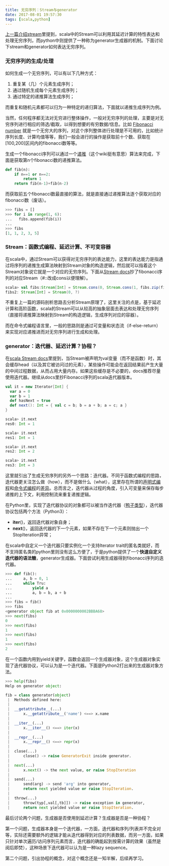 ```yaml
---
title: 无穷序列：Stream与generator
date: 2017-08-01 19:57:30
tags: [scala,python]
---
```

[上一篇介绍stream](/2017/07/01/stream_in_scala/)里提到，scala中的Stream可以利用其延迟计算的特性表达和处理无穷序列，而python中则提供了一种称为generator生成器的机制。下面讨论下stream和generator如何表达无穷序列。
<!--more-->

### 无穷序列的生成/处理

如何生成一个无穷序列，可以有以下几种方式：

1. 重复某（几）个元素生成序列；
2. 通过随机生成每个元素生成序列；
3. 通过特定的递推算法生成序列；

而重复和随机元素都可以归为一种特定的递归算法，下面就以递推生成序列为例。

当然，任何程序都无法对无穷进行整体操作，一般对无穷序列的处理，主要是对无穷序列进行相应的筛选/截取，以得到想要的有穷数据/信息。比如 [Fibonacci number](https://en.wikipedia.org/wiki/Fibonacci_number) 就是一个无穷大的序列，对这个序列整体进行处理是不可用的，比如统计序列长度、计算均值等等，我们一般会进行的操作是获取前十个数、获取在[100,200]区间内的fibonacci数等等。

生成一个fibonacci序列可以通过一个[递推](https://en.wikipedia.org/wiki/Corecursion)（这个wiki挺有意思）算法来完成，下面是获取第n个fibonacci数的递推算法。

```python
def fib(n):
	if n==1 or n==2:
		return 1
	return fib(n-1)+fib(n-2)
```

而获取前五个fibonacci数最直接的算法，就是直接通过递推算法逐个获取对应的fibonacci数（废话）。

```python
>>> fibs = []
>>> for i in range(1, 6):
...   fibs.append(fib(i))
...
>>> fibs
[1, 1, 2, 3, 5]
```

### Stream：函数式编程、延迟计算、不可变容器

在scala中，通过Stream可以获得对无穷序列的表达能力，这里的表达能力是指通过将序列的递推生成算法映射到Stream对象的构造逻辑，然后就可以指着这个Stream对象说它就是一个对应的无穷序列。下面从[Stream docs](https://www.scala-lang.org/api/current/scala/collection/immutable/Stream.html)抄了fibonacci序列的对应Stream（#::改成cons以便理解）。

```scala
scala> val fibs:Stream[Int] = Stream.cons(0, Stream.cons(1, fibs.zip(fibs.tail).map { n => n._1 + n._2 }))
fibs2: Stream[Int] = Stream(0, ?)
```

不重复上一篇的源码剖析思路去分析Stream原理了，这里关注的点是，基于延迟计算和高阶函数，scala的Stream可以从较高的抽象层面去表达和处理无穷序列（直接将递推算法映射到Stream的构造逻辑，生成序列对应的容器）。

而在命令式编程语言里，一般的思路则是通过可变量和状态流（if-else-return）来实现对应递推进而对无穷序列进行生成和处理。

### generator：迭代器、延迟计算？协程？

在[scala Stream docs](https://www.scala-lang.org/api/current/scala/collection/immutable/Stream.html)里提到，当Stream被声明为val变量（而不是函数）时，其会缓存head（以及其它被访问过的元素），某些操作可能会在返回结果前产生大量的中间过程数据，从而占用大量内存。如果这些缓存是不必要的，docs推荐尽量使用迭代器。继续从docs里抄Fibonacci序列的scala迭代器版本。

```scala
val it = new Iterator[Int] {
  var a = 0
  var b = 1
  def hasNext = true
  def next(): Int = { val c = b; b = a + b; a = c; a }
}

scala> it.next
res0: Int = 1

scala> it.next
res1: Int = 1

scala> it.next
res2: Int = 2

scala> it.next
res3: Int = 3
```

这里就引出了生成无穷序列的另外一个思路：迭代器。不同于函数式编程的思路，迭代器更关注怎么做（how），而不是做什么（what），这里存在所谓的[声明式编程](https://en.wikipedia.org/wiki/Declarative_programming)和[命令式编程](https://en.wikipedia.org/wiki/Imperative_programming)的[差异](https://en.wikipedia.org/wiki/Comparison_of_multi-paradigm_programming_languages)。总而言之，迭代器从过程的角度，引入可变量来保存每步递推的上下文，利用控制流来重复递推逻辑。

在Python里，实现了迭代器协议的对象都可以被当作迭代器（[鸭子类型](https://en.wikipedia.org/wiki/Duck_typing)），迭代器协议包括两个方法（Python3）：

- __iter__()，返回迭代器对象自身；
- __next__()，返回迭代器的下一个元素，如果不存在下一个元素则抛出一个StopIteration异常；

在scala中自定义一个迭代器只要实例化一个支持Iterator trait的匿名类就好，而不支持匿名类的python里则没有这么方便了，于是python提供了一个**快速自定义迭代器的语法糖**，generator生成器。下面尝试利用生成器得到fibonacci序列的迭代器。

```python
>>> def fib():
...     a, b = 0, 1
...     while Tru:
...         yield a
...         a, b = b, a + b
...
>>> fibs = fib()
>>> fibs
<generator object fib at 0x0000000002BBBA68>
>>> next(fibs)
0
>>> next(fibs)
1
>>> next(fibs)
1
>>> next(fibs)
2
```

在一个函数内用到yield关键字，函数会返回一个生成器对象，这个生成器对象实现了迭代器协议，可以认为是一个迭代器。下面是Python2打出来的生成器对象方法。

```python
>>> help(fibs)
Help on generator object:

fib = class generator(object)
 |  Methods defined here:
 |
 |  __getattribute__(...)
 |      x.__getattribute__('name') <==> x.name
 |
 |  __iter__(...)
 |      x.__iter__() <==> iter(x)
 |
 |  __repr__(...)
 |      x.__repr__() <==> repr(x)
 |
 |  close(...)
 |      close() -> raise GeneratorExit inside generator.
 |
 |  next(...)
 |      x.next() -> the next value, or raise StopIteration
 |
 |  send(...)
 |      send(arg) -> send 'arg' into generator,
 |      return next yielded value or raise StopIteration.
 |
 |  throw(...)
 |      throw(typ[,val[,tb]]) -> raise exception in generator,
 |      return next yielded value or raise StopIteration.
```

最后讨论两个问题，生成器是否使用到延迟计算？生成器是否是一种协程？

第一个问题，生成器本身是一个迭代器，一方面，迭代器和序列/列表并不完全对等，实际还需要额外的逻辑才能从迭代器得到对应的列表数据，而另一方面，如果只针对单次遍历/访问序列元素而言，迭代器的确能起到按需计算的效果（虽然是阅后即焚），这种场景下迭代器可以认为是一种lazy sequence。

第二个问题，引出协程的概念，对这个概念还是一知半解，后续再学习。

